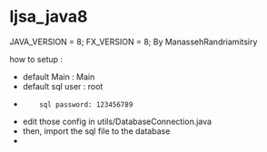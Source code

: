 # ljsa_java8
JAVA_VERSION = 8;
FX_VERSION = 8;
By ManassehRandriamitsiry

how to setup :
- default Main : Main
- default sql user : root
-         sql password: 123456789
- edit those config in utils/DatabaseConnection.java
- then, import the sql file to the database
- 
